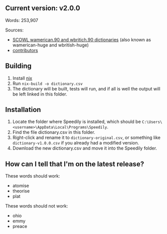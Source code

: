 ## Current version: v2.0.0

Words: 253,907

Sources:
* [SCOWL wamerican.90 and wbritich.90 dictionaries](http://wordlist.aspell.net/) (also known as wamerican-huge and wbritish-huge)
* [contributors](contrib/)

## Building

1. Install [nix](https://nixos.org/)
2. Run `nix-build -o dictionary.csv`
3. The dictionary will be built, tests will run, and if all is well the output will be left linked in this folder.

## Installation

1. Locate the folder where Speedily is installed, which should be `C:\Users\<username>\AppData\Local\Programs\Speedily`.
2. Find the file dictionary.csv in this folder.
3. Right-click and rename it to `dictionary-original.csv`, or something like `dictionary-v1.0.0.csv` if you already had a modified version.
4. Download the new dictionary.csv and move it into the Speedily folder.

## How can I tell that I'm on the latest release?

These words should work:

* atomise
* theorise
* plat

These words should not work:

* ohio
* emmy
* preace
